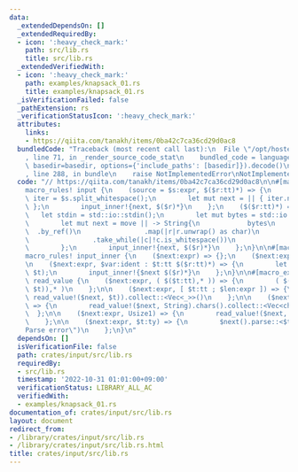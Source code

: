 ```yaml
---
data:
  _extendedDependsOn: []
  _extendedRequiredBy:
  - icon: ':heavy_check_mark:'
    path: src/lib.rs
    title: src/lib.rs
  _extendedVerifiedWith:
  - icon: ':heavy_check_mark:'
    path: examples/knapsack_01.rs
    title: examples/knapsack_01.rs
  _isVerificationFailed: false
  _pathExtension: rs
  _verificationStatusIcon: ':heavy_check_mark:'
  attributes:
    links:
    - https://qiita.com/tanakh/items/0ba42c7ca36cd29d0ac8
  bundledCode: "Traceback (most recent call last):\n  File \"/opt/hostedtoolcache/Python/3.10.8/x64/lib/python3.10/site-packages/onlinejudge_verify/documentation/build.py\"\
    , line 71, in _render_source_code_stat\n    bundled_code = language.bundle(stat.path,\
    \ basedir=basedir, options={'include_paths': [basedir]}).decode()\n  File \"/opt/hostedtoolcache/Python/3.10.8/x64/lib/python3.10/site-packages/onlinejudge_verify/languages/rust.py\"\
    , line 288, in bundle\n    raise NotImplementedError\nNotImplementedError\n"
  code: "// https://qiita.com/tanakh/items/0ba42c7ca36cd29d0ac8\n\n#[macro_export]\n\
    macro_rules! input {\n    (source = $s:expr, $($r:tt)*) => {\n        let mut\
    \ iter = $s.split_whitespace();\n        let mut next = || { iter.next().unwrap()\
    \ };\n        input_inner!{next, $($r)*}\n    };\n    ($($r:tt)*) => {\n     \
    \   let stdin = std::io::stdin();\n        let mut bytes = std::io::Read::bytes(std::io::BufReader::new(stdin.lock()));\n\
    \        let mut next = move || -> String{\n            bytes\n              \
    \  .by_ref()\n                .map(|r|r.unwrap() as char)\n                .skip_while(|c|c.is_whitespace())\n\
    \                .take_while(|c|!c.is_whitespace())\n                .collect()\n\
    \        };\n        input_inner!{next, $($r)*}\n    };\n}\n\n#[macro_export]\n\
    macro_rules! input_inner {\n    ($next:expr) => {};\n    ($next:expr, ) => {};\n\
    \n    ($next:expr, $var:ident : $t:tt $($r:tt)*) => {\n        let $var = read_value!($next,\
    \ $t);\n        input_inner!{$next $($r)*}\n    };\n}\n\n#[macro_export]\nmacro_rules!\
    \ read_value {\n    ($next:expr, ( $($t:tt),* )) => {\n        ( $(read_value!($next,\
    \ $t)),* )\n    };\n\n    ($next:expr, [ $t:tt ; $len:expr ]) => {\n        (0..$len).map(|_|\
    \ read_value!($next, $t)).collect::<Vec<_>>()\n    };\n\n    ($next:expr, Chars)\
    \ => {\n        read_value!($next, String).chars().collect::<Vec<char>>()\n  \
    \  };\n\n    ($next:expr, Usize1) => {\n        read_value!($next, usize) - 1\n\
    \    };\n\n    ($next:expr, $t:ty) => {\n        $next().parse::<$t>().expect(\"\
    Parse error\")\n    };\n}\n"
  dependsOn: []
  isVerificationFile: false
  path: crates/input/src/lib.rs
  requiredBy:
  - src/lib.rs
  timestamp: '2022-10-31 01:01:00+09:00'
  verificationStatus: LIBRARY_ALL_AC
  verifiedWith:
  - examples/knapsack_01.rs
documentation_of: crates/input/src/lib.rs
layout: document
redirect_from:
- /library/crates/input/src/lib.rs
- /library/crates/input/src/lib.rs.html
title: crates/input/src/lib.rs
---
```

